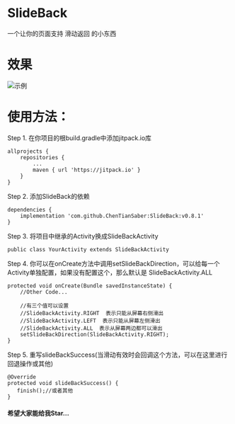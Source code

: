 # SlideBack
一个让你的页面支持 滑动返回 的小东西

# 效果
![示例](https://user-gold-cdn.xitu.io/2019/2/8/168cd3a35dd2f34d?w=289&h=596&f=gif&s=218272)

# 使用方法：

Step 1. 在你项目的根build.gradle中添加jitpack.io库

````
allprojects {
    repositories {
        ...
        maven { url 'https://jitpack.io' }
    }
}
````
Step 2. 添加SlideBack的依赖

````
dependencies {
    implementation 'com.github.ChenTianSaber:SlideBack:v0.8.1'
}
````

Step 3. 将项目中继承的Activity换成SlideBackActivity

````
public class YourActivity extends SlideBackActivity
````

Step 4. 你可以在onCreate方法中调用setSlideBackDirection，可以给每一个Activity单独配置，如果没有配置这个，那么默认是 SlideBackActivity.ALL

````
protected void onCreate(Bundle savedInstanceState) {
    //Other Code...

    //有三个值可以设置
    //SlideBackActivity.RIGHT  表示只能从屏幕右侧滑出
    //SlideBackActivity.LEFT  表示只能从屏幕左侧滑出
    //SlideBackActivity.ALL  表示从屏幕两边都可以滑出
    setSlideBackDirection(SlideBackActivity.RIGHT);
}
````

Step 5. 重写slideBackSuccess(当滑动有效时会回调这个方法，可以在这里进行回退操作或其他)

````
@Override
protected void slideBackSuccess() {
   finish();//或者其他
}
````

#### 希望大家能给我Star...

